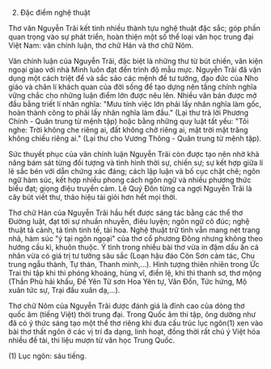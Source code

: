 2. Đặc điểm nghệ thuật

Thơ văn Nguyễn Trãi kết tinh nhiều thành tựu nghệ thuật đặc sắc; góp phần quan trọng vào sự phát triển, hoàn thiện một số thể loại văn học trung đại Việt Nam: văn chính luận, thơ chữ Hán và thơ chữ Nôm.

Văn chính luận của Nguyễn Trãi, đặc biệt là những thư từ bút chiến, văn kiện ngoại giao với nhà Minh luôn đạt đến trình độ mẫu mực. Nguyễn Trãi đã vận dụng một cách triệt để và sắc sảo các mệnh đề tư tưởng, đạo đức của Nho giáo và chân lí khách quan của đời sống để tạo dựng nên tầng chính nghĩa vững chắc cho những luận điểm lớn được nêu lên. Nhiều văn bản được mở đầu bằng triết lí nhân nghĩa: "Mưu tính việc lớn phải lấy nhân nghĩa làm gốc, hoàn thành công to phải lấy nhân nghĩa làm đầu." (Lại thư trả lời Phương Chính - Quân trung từ mệnh tập) hoặc bằng những quy luật tất yếu: "Tôi nghe: Trời không che riêng ai, đất không chở riêng ai, mặt trời mặt trăng không chiếu riêng ai." (Lại thư cho Vương Thông - Quân trung từ mệnh tập).

Sức thuyết phục của văn chính luận Nguyễn Trãi còn được tạo nên nhờ khả năng bám sát từng đối tượng và tình hình thời sự, chiến sự; sự kết hợp giữa lí lẽ sắc bén với dẫn chứng xác đáng; cách lập luận và bố cục chặt chẽ; ngôn ngữ hàm súc, kết hợp nhiều phong cách ngôn ngữ và nhiều phương thức biểu đạt; giọng điệu truyền cảm. Lê Quý Đôn từng ca ngợi Nguyễn Trãi là cây bút viết thư, thảo hiệu tài giỏi hơn hết mọi thời.

Thơ chữ Hán của Nguyễn Trãi hầu hết được sáng tác bằng các thể thơ Đường luật, đạt tới sự nhuần nhuyễn, điêu luyện; ngôn ngữ cô đúc; nghệ thuật tả cảnh, tả tình tinh tế, tài hoa. Nghệ thuật trữ tình vẫn mang nét trang nhã, hàm súc "ý tại ngôn ngoại" của thơ cổ phương Đông nhưng không theo hướng cầu kì, khuôn thuộc. Ý tình trong nhiều bài thơ vừa in đậm dấu ấn cá nhân vừa có giá trị tư tưởng sâu sắc (Loạn hậu đáo Côn Sơn cảm tác, Chu trung ngẫu thành, Tự thán, Thanh minh,...). Hình tượng thiên nhiên trong Ức Trai thi tập khi thì phóng khoáng, hùng vĩ, điền lệ, khi thì thanh sơ, thơ mộng (Thần Phù hải khẩu, Đề Yên Tử sơn Hoa Yên tự, Vân Đồn, Tức hứng, Mộ xuân tức sự, Trại đầu xuân dạ,...).

Thơ chữ Nôm của Nguyễn Trãi được đánh giá là đỉnh cao của dòng thơ quốc âm (tiếng Việt) thời trung đại. Trong Quốc âm thi tập, ông dường như đã có ý thức sáng tạo một thể thơ riêng khi đưa cấu trúc lục ngôn(1) xen vào bài thơ thất ngôn ở các vị trí đa dạng, linh hoạt, đồng thời rất chú ý Việt hóa nhiều đề tài, thi liệu mượn từ văn học Trung Quốc.

(1) Lục ngôn: sáu tiếng.